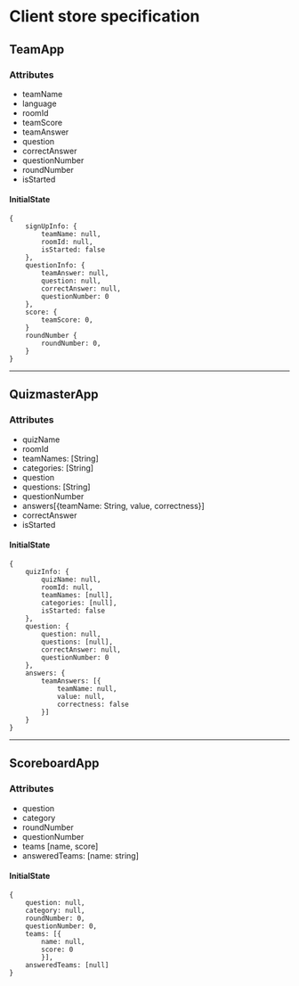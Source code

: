 # Client store specification

## TeamApp
### Attributes
- teamName
- language
- roomId
- teamScore
- teamAnswer
- question
- correctAnswer
- questionNumber
- roundNumber
- isStarted

#### InitialState
```
{
    signUpInfo: {
        teamName: null,
        roomId: null,
        isStarted: false    
    },
    questionInfo: {
        teamAnswer: null,
        question: null,
        correctAnswer: null,
        questionNumber: 0
    },
    score: {
        teamScore: 0,
    }
    roundNumber {
        roundNumber: 0,
    }
}
```
---
## QuizmasterApp
### Attributes
- quizName
- roomId
- teamNames: [String]
- categories: [String]
- question
- questions: [String]
- questionNumber
- answers[{teamName: String, value, correctness}]
- correctAnswer
- isStarted

#### InitialState
```
{
    quizInfo: {
        quizName: null,
        roomId: null,
        teamNames: [null],
        categories: [null],
        isStarted: false
    },
    question: {
        question: null,
        questions: [null],
        correctAnswer: null,
        questionNumber: 0
    },
    answers: {
        teamAnswers: [{
            teamName: null, 
            value: null, 
            correctness: false
        }]
    }
}
```
---
## ScoreboardApp
### Attributes
- question
- category
- roundNumber
- questionNumber
- teams [name, score]
- answeredTeams: [name: string]
  
#### InitialState
```
{
    question: null, 
    category: null, 
    roundNumber: 0, 
    questionNumber: 0, 
    teams: [{
        name: null,
        score: 0
        }], 
    answeredTeams: [null] 
}
```

